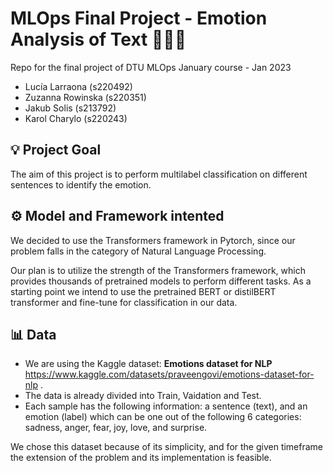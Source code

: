 # MLOps Final Project - Emotion Analysis of Text 🤔🤬😄
Repo for the final project of DTU MLOps January course - Jan 2023

- Lucía Larraona (s220492)
- Zuzanna Rowinska (s220351)
- Jakub Solis (s213792)
- Karol Charylo (s220243)

## 💡 Project Goal

The aim of this project is to perform multilabel classification on different sentences to identify the emotion. 

## ⚙️ Model and Framework intented

We decided to use the Transformers framework in Pytorch, since our problem falls in the category of Natural Language Processing. 

Our plan is to utilize the strength of the Transformers framework, which provides thousands of pretrained models to perform different tasks. As a starting point we intend to use the pretrained BERT or distilBERT transformer and fine-tune for classification in our data.


## 📊 Data

- We are using the Kaggle dataset: **Emotions dataset for NLP** https://www.kaggle.com/datasets/praveengovi/emotions-dataset-for-nlp . 
- The data is already divided into Train, Vaidation and Test. 
- Each sample has the following information: a sentence (text), and an emotion (label) which can be one out of the following 6 categories: sadness, anger, fear, joy, love, and surprise. 


We chose this dataset because of its simplicity, and for the given timeframe the extension of the problem and its implementation is feasible.

